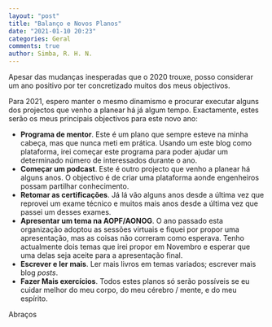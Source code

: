 ```yaml
---
layout: "post"
title: "Balanço e Novos Planos"
date: "2021-01-10 20:23"
categories: Geral
comments: true
author: Simba, R. H. N.
---
```


Apesar das mudanças inesperadas que o 2020  trouxe, posso considerar um ano positivo por ter concretizado muitos dos meus objectivos.

Para 2021, espero manter o mesmo dinamismo e procurar executar alguns dos projectos que venho a planear há já algum tempo. Exactamente, estes serão os meus principais objectivos para este novo ano:
- **Programa de mentor**. Este é um plano que sempre esteve na minha cabeça, mas que nunca meti em prática. Usando um este blog como plataforma, irei começar este programa para poder ajudar um determinado número de interessados durante o ano.
- **Começar um podcast**. Este é outro projecto que venho a planear há alguns anos. O objectivo é de criar uma plataforma aonde engenheiros possam partilhar conhecimento.
- **Retomar as certificações**. Já lá vão alguns anos desde a última vez que reprovei um exame técnico e muitos mais anos desde a última vez que passei um desses exames.
- **Apresentar um tema na AOPF/AONOG**. O ano passado esta organização adoptou as sessões virtuais e fiquei por propor uma apresentação, mas as coisas não correram como esperava. Tenho actualmente dois temas que irei propor em Novembro e esperar que uma delas seja aceite para a apresentação final.
- **Escrever e ler mais**. Ler mais livros em temas variados; escrever mais blog _posts_.
- **Fazer Mais exercícios**. Todos estes planos só serão possíveis se eu cuidar melhor do meu corpo, do meu cérebro / mente, e do meu espírito.

Abraços
